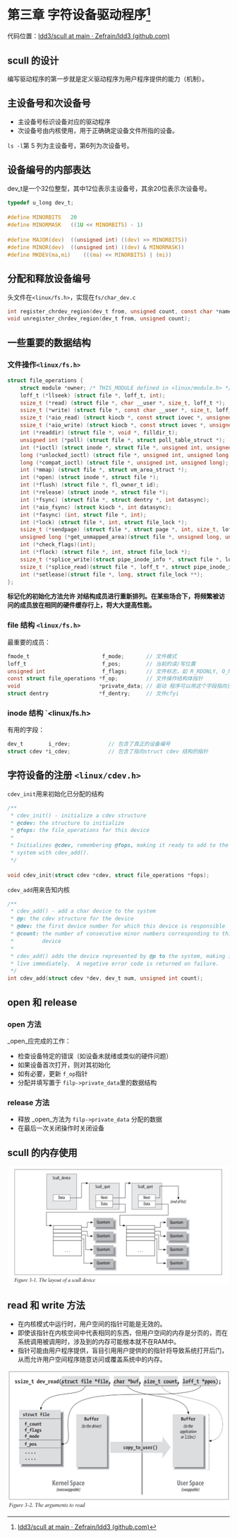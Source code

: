 # 第三章 字符设备驱动程序[^1]

代码位置：[ldd3/scull at main · Zefrain/ldd3 (github.com)](https://github.com/Zefrain/ldd3/tree/main/scull)

## scull 的设计

编写驱动程序的第一步就是定义驱动程序为用户程序提供的能力（机制）。

## 主设备号和次设备号

- 主设备号标识设备对应的驱动程序
- 次设备号由内核使用，用于正确确定设备文件所指的设备。

`ls -l`第 5 列为主设备号，第6列为次设备号。

## 设备编号的内部表达

dev_t是一个32位整型，其中12位表示主设备号，其余20位表示次设备号。

```c
typedef u_long dev_t;

#define MINORBITS	20
#define MINORMASK	((1U << MINORBITS) - 1)

#define MAJOR(dev)	((unsigned int) ((dev) >> MINORBITS))
#define MINOR(dev)	((unsigned int) ((dev) & MINORMASK))
#define MKDEV(ma,mi)	(((ma) << MINORBITS) | (mi)) 
```

## 分配和释放设备编号

头文件在`<linux/fs.h>`，实现在`fs/char_dev.c`

```c
int register_chrdev_region(dev_t from, unsigned count, const char *name);
void unregister_chrdev_region(dev_t from, unsigned count);
```

## 一些重要的数据结构

### 文件操作`<linux/fs.h>`

```c
struct file_operations {
	struct module *owner; /* THIS_MODULE defined in <linux/module.h> */
	loff_t (*llseek) (struct file *, loff_t, int);
	ssize_t (*read) (struct file *, char __user *, size_t, loff_t *);
	ssize_t (*write) (struct file *, const char __user *, size_t, loff_t *);
	ssize_t (*aio_read) (struct kiocb *, const struct iovec *, unsigned long, loff_t);
	ssize_t (*aio_write) (struct kiocb *, const struct iovec *, unsigned long, loff_t);
	int (*readdir) (struct file *, void *, filldir_t);
	unsigned int (*poll) (struct file *, struct poll_table_struct *);
	int (*ioctl) (struct inode *, struct file *, unsigned int, unsigned long);
	long (*unlocked_ioctl) (struct file *, unsigned int, unsigned long);
	long (*compat_ioctl) (struct file *, unsigned int, unsigned long);
	int (*mmap) (struct file *, struct vm_area_struct *);
	int (*open) (struct inode *, struct file *);
	int (*flush) (struct file *, fl_owner_t id);
	int (*release) (struct inode *, struct file *);
	int (*fsync) (struct file *, struct dentry *, int datasync);
	int (*aio_fsync) (struct kiocb *, int datasync);
	int (*fasync) (int, struct file *, int);
	int (*lock) (struct file *, int, struct file_lock *);
	ssize_t (*sendpage) (struct file *, struct page *, int, size_t, loff_t *, int);
	unsigned long (*get_unmapped_area)(struct file *, unsigned long, unsigned long, unsigned long, unsigned long);
	int (*check_flags)(int);
	int (*flock) (struct file *, int, struct file_lock *);
	ssize_t (*splice_write)(struct pipe_inode_info *, struct file *, loff_t *, size_t, unsigned int);
	ssize_t (*splice_read)(struct file *, loff_t *, struct pipe_inode_info *, size_t, unsigned int);
	int (*setlease)(struct file *, long, struct file_lock **);
};
```

**标记化的初始化方法允许 对结构成员进行重新排列。在某些场合下，将频繁被访问的成员放在相同的硬件缓存行上，将大大提高性能。**

### file 结构 `<linux/fs.h>`

最重要的成员：

```c
fmode_t                       f_mode;       // 文件模式
loff_t                        f_pos;        // 当前的读/写位置
unsigned int                  f_flags;      // 文件标志，如 R_RDONLY, O_NONBLOCK, O_SYNC
const struct file_operations *f_op;         // 文件操作结构体指针
void                         *private_data; // 驱动 程序可以用这个字段指向已分配的数据，但必须在内核销毁file结构前释放
struct dentry                *f_dentry;     // 文件cfyi
```

### inode 结构 `<linux/fs.h>

有用的字段：

```c
dev_t        i_rdev;            // 包含了真正的设备编号
struct cdev *i_cdev;            // 包含了指向struct cdev 结构的指针
```

## 字符设备的注册 `<linux/cdev.h>`

`cdev_init`用来初始化已分配的结构

```c
/**
 * cdev_init() - initialize a cdev structure
 * @cdev: the structure to initialize
 * @fops: the file_operations for this device
 *
 * Initializes @cdev, remembering @fops, making it ready to add to the
 * system with cdev_add().
 */

void cdev_init(struct cdev *cdev, struct file_operations *fops);
```



`cdev_add`用来告知内核

```c
/**
 * cdev_add() - add a char device to the system
 * @p: the cdev structure for the device
 * @dev: the first device number for which this device is responsible
 * @count: the number of consecutive minor numbers corresponding to this
 *         device
 *
 * cdev_add() adds the device represented by @p to the system, making it
 * live immediately.  A negative error code is returned on failure.
 */
int cdev_add(struct cdev *dev, dev_t num, unsigned int count);
```



## open 和 release

### open 方法

_open_应完成的工作：

- 检查设备特定的错误（如设备未就绪或类似的硬件问题）
- 如果设备首次打开，则对其初始化
- 如有必要，更新  `f_op`指针
- 分配并填写置于 `filp->private_data`里的数据结构

### release 方法

- 释放 _open_方法为 `filp->private_data` 分配的数据 
- 在最后一次关闭操作时关闭设备

## scull 的内存使用

![image-20230209222229801](./ch03.assets/image-20230209222229801.png)

## read 和 write 方法

- 在内核模式中运行时，用户空间的指针可能是无效的。
- 即使该指针在内核空间中代表相同的东西，但用户空间的内存是分页的，而在系统调用被调用时，涉及到的内存可能根本就不在RAM中。
- 指针可能由用户程序提供，盲目引用用户提供的的指针将导致系统打开后门，从而允许用户空间程序随意访问或覆盖系统中的内存。

![image-20230209230646993](./ch03.assets/image-20230209230646993.png)

[^1]: [ldd3/scull at main · Zefrain/ldd3 (github.com)](https://github.com/Zefrain/ldd3/tree/main/scull)

